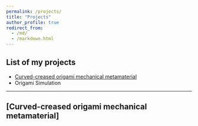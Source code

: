 ```yaml
---
permalink: /projects/
title: "Projects"
author_profile: true
redirect_from: 
  - /md/
  - /markdown.html
---
```


## List of my projects
* [Curved-creased origami mechanical metamaterial](#CCO)
* Origami Simulation
--------------------------------------------------------------
## <span id="CCO"> [Curved-creased origami mechanical metamaterial] </span>

